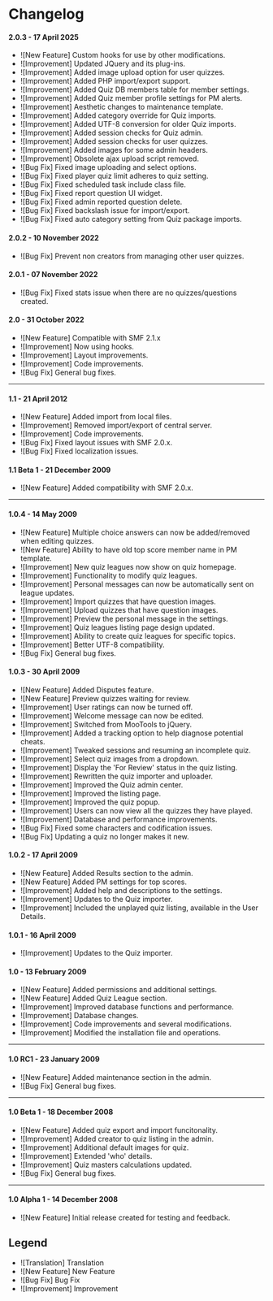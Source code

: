 # Changelog

#### 2.0.3 - 17 April 2025
- ![New Feature] Custom hooks for use by other modifications.
- ![Improvement] Updated JQuery and its plug-ins.
- ![Improvement] Added image upload option for user quizzes.
- ![Improvement] Added PHP import/export support.
- ![Improvement] Added Quiz DB members table for member settings.
- ![Improvement] Added Quiz member profile settings for PM alerts.
- ![Improvement] Aesthetic changes to maintenance template.
- ![Improvement] Added category override for Quiz imports.
- ![Improvement] Added UTF-8 conversion for older Quiz imports.
- ![Improvement] Added session checks for Quiz admin.
- ![Improvement] Added session checks for user quizzes.
- ![Improvement] Added images for some admin headers.
- ![Improvement] Obsolete ajax upload script removed.
- ![Bug Fix] Fixed image uploading and select options.
- ![Bug Fix] Fixed player quiz limit adheres to quiz setting.
- ![Bug Fix] Fixed scheduled task include class file.
- ![Bug Fix] Fixed report question UI widget.
- ![Bug Fix] Fixed admin reported question delete.
- ![Bug Fix] Fixed backslash issue for import/export.
- ![Bug Fix] Fixed auto category setting from Quiz package imports.

#### 2.0.2 - 10 November 2022
- ![Bug Fix] Prevent non creators from managing other user quizzes.

#### 2.0.1 - 07 November 2022
- ![Bug Fix] Fixed stats issue when there are no quizzes/questions created.

#### 2.0 - 31 October 2022
- ![New Feature] Compatible with SMF 2.1.x
- ![Improvement] Now using hooks.
- ![Improvement] Layout improvements.
- ![Improvement] Code improvements.
- ![Bug Fix] General bug fixes.
---
#### 1.1 - 21 April 2012
- ![New Feature] Added import from local files.
- ![Improvement] Removed import/export of central server.
- ![Improvement] Code improvements.
- ![Bug Fix] Fixed layout issues with SMF 2.0.x.
- ![Bug Fix] Fixed localization issues.

#### 1.1 Beta 1 - 21 December 2009
- ![New Feature] Added compatibility with SMF 2.0.x.
---
#### 1.0.4 - 14 May 2009
- ![New Feature] Multiple choice answers can now be added/removed when editing quizzes.
- ![New Feature] Ability to have old top score member name in PM template.
- ![Improvement] New quiz leagues now show on quiz homepage.
- ![Improvement] Functionality to modify quiz leagues.
- ![Improvement] Personal messages can now be automatically sent on league updates.
- ![Improvement] Import quizzes that have question images.
- ![Improvement] Upload quizzes that have question images.
- ![Improvement] Preview the personal message in the settings.
- ![Improvement] Quiz leagues listing page design updated.
- ![Improvement] Ability to create quiz leagues for specific topics.
- ![Improvement] Better UTF-8 compatibility.
- ![Bug Fix] General bug fixes.

#### 1.0.3 - 30 April 2009
- ![New Feature] Added Disputes feature.
- ![New Feature] Preview quizzes waiting for review.
- ![Improvement] User ratings can now be turned off.
- ![Improvement] Welcome message can now be edited.
- ![Improvement] Switched from MooTools to jQuery.
- ![Improvement] Added a tracking option to help diagnose potential cheats.
- ![Improvement] Tweaked sessions and resuming an incomplete quiz.
- ![Improvement] Select quiz images from a dropdown.
- ![Improvement] Display the 'For Review' status in the quiz listing.
- ![Improvement] Rewritten the quiz importer and uploader.
- ![Improvement] Improved the Quiz admin center.
- ![Improvement] Improved the listing page.
- ![Improvement] Improved the quiz popup.
- ![Improvement] Users can now view all the quizzes they have played.
- ![Improvement] Database and performance improvements.
- ![Bug Fix] Fixed some characters and codification issues.
- ![Bug Fix] Updating a quiz no longer makes it new.

#### 1.0.2 - 17 April 2009
- ![New Feature] Added Results section to the admin.
- ![New Feature] Added PM settings for top scores.
- ![Improvement] Added help and descriptions to the settings.
- ![Improvement] Updates to the Quiz importer.
- ![Improvement] Included the unplayed quiz listing, available in the User Details.

#### 1.0.1 - 16 April 2009
- ![Improvement] Updates to the Quiz importer.

#### 1.0 - 13 February 2009
- ![New Feature] Added permissions and additional settings.
- ![New Feature] Added Quiz League section.
- ![Improvement] Improved database functions and performance.
- ![Improvement] Database changes.
- ![Improvement] Code improvements and several modifications.
- ![Improvement] Modified the installation file and operations.
---
#### 1.0 RC1 - 23 January 2009
- ![New Feature] Added maintenance section in the admin.
- ![Bug Fix] General bug fixes.
---
#### 1.0 Beta 1 - 18 December 2008
- ![New Feature] Added quiz export and import funcitonality.
- ![Improvement] Added creator to quiz listing in the admin.
- ![Improvement] Additional default images for quiz.
- ![Improvement] Extended 'who' details.
- ![Improvement] Quiz masters calculations updated.
- ![Bug Fix] General bug fixes.
---
#### 1.0 Alpha 1 - 14 December 2008
- ![New Feature] Initial release created for testing and feedback.

## Legend
- ![Translation] Translation
- ![New Feature] New Feature
- ![Bug Fix] Bug Fix
- ![Improvement] Improvement